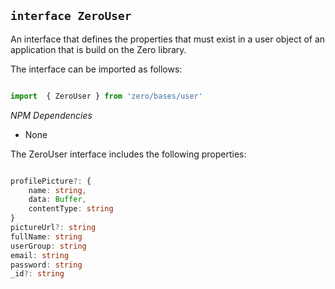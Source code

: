 ## `interface ZeroUser`

An interface that defines the properties that must exist in a user object of an application that is build on the Zero library. 

The interface can be imported as follows:

```typescript

import  { ZeroUser } from 'zero/bases/user'

```

*NPM Dependencies*
* None

The ZeroUser interface includes the following properties:

```typescript

profilePicture?: {
    name: string,
    data: Buffer,
    contentType: string
}
pictureUrl?: string
fullName: string
userGroup: string
email: string
password: string
_id?: string

```
